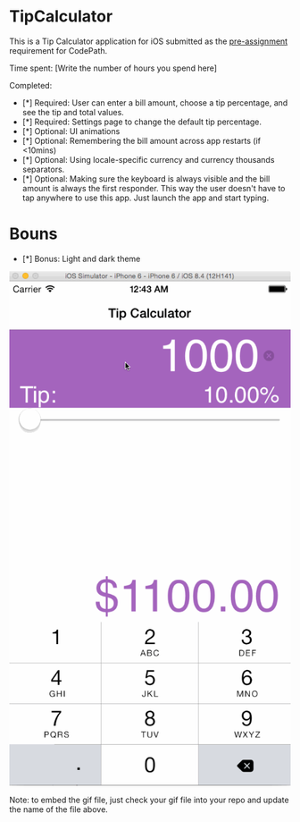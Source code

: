 # TipCalculator

This is a Tip Calculator application for iOS submitted as the [pre-assignment](https://gist.github.com/timothy1ee/7747214) requirement for CodePath.

Time spent: [Write the number of hours you spend here]

Completed:

* [\*] Required: User can enter a bill amount, choose a tip percentage, and see the tip and total values.
* [\*] Required: Settings page to change the default tip percentage.
* [\*] Optional: UI animations
* [\*] Optional: Remembering the bill amount across app restarts (if <10mins)
* [\*] Optional: Using locale-specific currency and currency thousands separators.
* [\*] Optional: Making sure the keyboard is always visible and the bill amount is always the first responder. This way the user doesn't have to tap anywhere to use this app. Just launch the app and start typing.

# Bouns

* [\*] Bonus: Light and dark theme 

![Video Walkthrough](WalkThrough.gif)

Note: to embed the gif file, just check your gif file into your repo and update the name of the file above.
